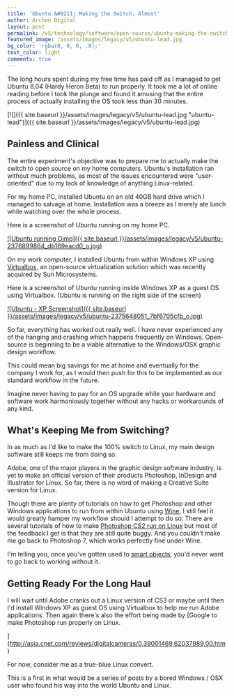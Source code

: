 ```yaml
---
title: 'Ubuntu &#8211; Making the Switch, Almost'
author: Archon Digital
layout: post
permalink: /v5/technology/software/open-source/ubuntu-making-the-switch-almost/
featured_image: /assets/images/legacy/v5/ubuntu-lead.jpg
bg_color: 'rgba(0, 0, 0, .8);'
text_color: light
comments: true
---
```


The long hours spent during my free time has paid off as I managed to get Ubuntu 8.04 (Hardy Heron Beta) to run properly. It took me a lot of online reading before I took the plunge and found it amusing that the entire process of actually installing the OS took less than 30 minutes.

[![]({{ site.baseurl }}/assets/images/legacy/v5/ubuntu-lead.jpg "ubuntu-lead")]({{ site.baseurl }}/assets/images/legacy/v5/ubuntu-lead.jpg)

## Painless and Clinical

The entire experiment's objective was to prepare me to actually make the switch to open source on my home computers. Ubuntu's installation ran without much problems, as most of the issues encountered were "user-oriented" due to my lack of knowledge of anything Linux-related.<!--more-->

For my home PC, installed Ubuntu on an old 40GB hard drive which I managed to salvage at home. Installation was a breeze as I merely ate lunch while watching over the whole process.

Here is a screenshot of Ubuntu running on my home PC.

[![Ubuntu running Gimp]({{ site.baseurl }}/assets/images/legacy/v5/ubuntu-2376899864_db169eacd0_o.jpg)](http://www.flickr.com/photos/22375586@N03/2376899864/ "Ubuntu running Gimp")

On my work computer, I installed Ubuntu from within Windows XP using [Virtualbox](http://www.virtualbox.org/), an open-source virtualization solution which was recently acquired by Sun Microsystems.

Here is a screenshot of Ubuntu running inside Windows XP as a guest OS using Virtualbox. (Ubuntu is running on the right side of the screen)

[![Ubuntu - XP Screenshot]({{ site.baseurl }}/assets/images/legacy/v5/ubuntu-2375648051_7bf6705cfb_o.jpg)](http://www.flickr.com/photos/22375586@N03/2375648051/ "Ubuntu - XP Screenshot")

So far, everything has worked out really well. I have never experienced any of the hanging and crashing which happens frequently on Windows. Open-source is beginning to be a viable alternative to the Windows/OSX graphic design workflow.

This could mean big savings for me at home and eventually for the company I work for, as I would then push for this to be implemented as our standard workflow in the future.

Imagine never having to pay for an OS upgrade while your hardware and software work harmoniously together without any hacks or workarounds of any kind.

## What's Keeping Me from Switching?

In as much as I'd like to make the 100% switch to Linux, my main design software still keeps me from doing so.

Adobe, one of the major players in the graphic design software industry, is yet to make an official version of their products Photoshop, InDesign and Illustrator for Linux. So far, there is no word of making a Creative Suite version for Linux.

Though there are plenty of tutorials on how to get Photoshop and other Windows applications to run from within Ubuntu using [Wine](http://www.winehq.org/), I still feel it would greatly hamper my workflow should I attempt to do so. There are several tutorials of how to make [Photoshop CS2 run on Linux](http://wiki.winehq.org/AdobePhotoshop) but most of the feedback I get is that they are still quite buggy. And you couldn't make me go back to Photoshop 7, which works perfectly fine under Wine.

I'm telling you, once you've gotten used to [smart objects](http://www.adobe.com/products/photoshop/pop_smart.html), you'd never want to go back to working without it.

## Getting Ready For the Long Haul

I will wait until Adobe cranks out a Linux version of CS3 or maybe until then I'd install Windows XP as guest OS using Virtualbox to help me run Adobe applications. Then again there's also the effort being made by [Google to make Photoshop run properly on Linux.

](http://asia.cnet.com/reviews/digitalcameras/0,39001469,62037989,00.htm)

For now, consider me as a true-blue Linux convert.

<span class="attention">This is a first in what would be a series of posts by a bored Windows / OSX user who found his way into the world Ubuntu and Linux.</span>